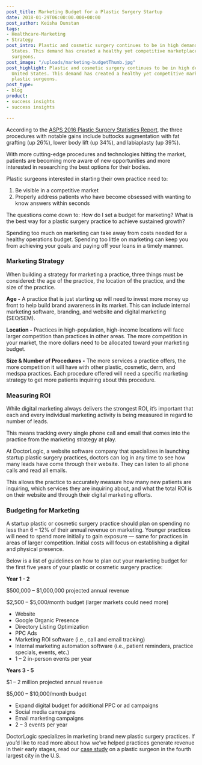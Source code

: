 ```yaml
---
post_title: Marketing Budget for a Plastic Surgery Startup
date: 2018-01-29T06:00:00.000+00:00
post_author: Keisha Dunstan
tags:
- Healthcare-Marketing
- Strategy
post_intro: Plastic and cosmetic surgery continues to be in high demand in the United
  States. This demand has created a healthy yet competitive marketplace for plastic
  surgeons.
post_image: "/uploads/marketing-budgetThumb.jpg"
post_highlight: Plastic and cosmetic surgery continues to be in high demand in the
  United States. This demand has created a healthy yet competitive marketplace for
  plastic surgeons.
post_type:
- blog
product:
- success insights
- success insights

---
```

According to the [ASPS 2016 Plastic Surgery Statistics Report](https://www.plasticsurgery.org/documents/News/Statistics/2016/plastic-surgery-statistics-full-report-2016.pdf), the three procedures with notable gains include buttocks augmentation with fat grafting (up 26%), lower body lift (up 34%), and labiaplasty (up 39%).

With more cutting-edge procedures and technologies hitting the market, patients are becoming more aware of new opportunities and more interested in researching the best options for their bodies.

Plastic surgeons interested in starting their own practice need to:

1. Be visible in a competitive market
2. Properly address patients who have become obsessed with wanting to know answers within seconds

The questions come down to: How do I set a budget for marketing? What is the best way for a plastic surgery practice to achieve sustained growth?

Spending too much on marketing can take away from costs needed for a healthy operations budget. Spending too little on marketing can keep you from achieving your goals and paying off your loans in a timely manner.

### Marketing Strategy

When building a strategy for marketing a practice, three things must be considered: the age of the practice, the location of the practice, and the size of the practice.

**Age -** A practice that is just starting up will need to invest more money up front to help build brand awareness in its market. This can include internal marketing software, branding, and website and digital marketing (SEO/SEM).

**Location -** Practices in high-population, high-income locations will face larger competition than practices in other areas. The more competition in your market, the more dollars need to be allocated toward your marketing budget.

**Size & Number of Procedures -** The more services a practice offers, the more competition it will have with other plastic, cosmetic, derm, and medspa practices. Each procedure offered will need a specific marketing strategy to get more patients inquiring about this procedure.

### Measuring ROI

While digital marketing always delivers the strongest ROI, it’s important that each and every individual marketing activity is being measured in regard to number of leads.

This means tracking every single phone call and email that comes into the practice from the marketing strategy at play.

At DoctorLogic, a website software company that specializes in launching startup plastic surgery practices, doctors can log in any time to see how many leads have come through their website. They can listen to all phone calls and read all emails.

This allows the practice to accurately measure how many new patients are inquiring, which services they are inquiring about, and what the total ROI is on their website and through their digital marketing efforts.

### Budgeting for Marketing

A startup plastic or cosmetic surgery practice should plan on spending no less than 6 – 12% of their annual revenue on marketing. Younger practices will need to spend more initially to gain exposure — same for practices in areas of larger competition. Initial costs will focus on establishing a digital and physical presence.

Below is a list of guidelines on how to plan out your marketing budget for the first five years of your plastic or cosmetic surgery practice:

**Year 1 - 2**

$500,000 – $1,000,000 projected annual revenue

$2,500 – $5,000/month budget (larger markets could need more)

* Website
* Google Organic Presence
* Directory Listing Optimization
* PPC Ads
* Marketing ROI software (i.e., call and email tracking)
* Internal marketing automation software (i.e., patient reminders, practice specials, events, etc.)
* 1 – 2 in-person events per year

**Years 3 - 5**

$1 – 2 million projected annual revenue

$5,000 – $10,000/month budget

* Expand digital budget for additional PPC or ad campaigns
* Social media campaigns
* Email marketing campaigns
* 2 – 3 events per year

DoctorLogic specializes in marketing brand new plastic surgery practices. If you’d like to read more about how we’ve helped practices generate revenue in their early stages, read our [case study](https://doctorlogic.com/case-study/plastic-surgery/) on a plastic surgeon in the fourth largest city in the U.S.